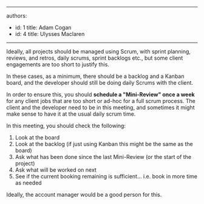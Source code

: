 

---
authors:
  - id: 1
    title: Adam Cogan
  - id: 4
    title: Ulysses Maclaren
---




<span class='intro'> <p>Ideally, all projects should be managed using Scrum, with sprint planning, reviews, and retros, daily scrums, sprint backlogs etc., but some client engagements are too short to justify this. <br></p><p>In these cases, as a minimum, there should be a backlog and a Kanban board, and the developer should still be doing daily Scrums with the client.&#160;<br></p> </span>

<p>In order to ensure this, you should <b>schedule a &quot;Mini-Review&quot; once a week</b> for any client jobs that are too short or ad-hoc for a full scrum process. The client and the developer need to be in this meeting, and sometimes it might make sense to have it at the usual daily scrum time. <br></p><p>In this meeting, you should check the following&#58;<br></p><ol><li>Look at the board</li><li>Look at the backlog (if just using Kanban this might be the same as the board)</li><li>Ask what has been done since the last Mini-Review (or the start of the project)</li><li>Ask what will be worked on next</li><li>See if the current booking remaining is sufficient... i.e. book in more time as needed​<br></li></ol><p class="ssw15-rteElement-P">Ideally, the account manager would be a good person for this.<br></p>


